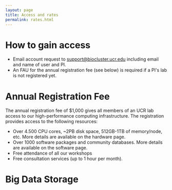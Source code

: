 ```yaml
---
layout: page
title: Access and rates
permalink: rates.html
---
```


# How to gain access

* Email account request to [support@biocluster.ucr.edu](support@biocluster.ucr.edu) including email and name of user and PI. 
* An FAU for the annual registration fee (see below) is required if a PI's lab is not registered yet.


# Annual Registration Fee

The annual registration fee of $1,000 gives all members of an UCR lab access to our high-performance computing infrastructure.
The registration provides access to the following resources: 

  * Over 4.500 CPU cores, ~2PB disk space, 512GB-1TB of memory/node, etc. More details are available on the hardware page.
  * Over 1000 software packages and community databases. More details are available on the software page.
  * Free attendance of all our workshops
  * Free consultation services (up to 1 hour per month).

# Big Data Storage


